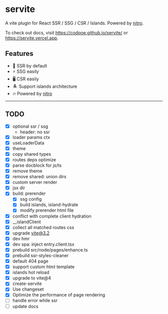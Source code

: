 # servite

A vite plugin for React SSR / SSG / CSR / Islands. Powered by [nitro](https://github.com/unjs/nitro).

To check out docs, visit https://codpoe.github.io/servite/ or https://servite.vercel.app.

## Features

- 🌟 SSR by default
- ⚡️ SSG easily
- 🖥 CSR easily
- 🏝 Support islands architecture
- 🔥 Powered by [nitro](https://github.com/unjs/nitro)


---
## TODO
- [x] optional ssr / ssg
  - header: no ssr
- [x] loader params ctx
- [x] useLoaderData
- [x] theme
- [x] copy shared types
- [x] routes deps optimize
- [x] parse docblock for js/ts
- [x] remove theme
- [x] remove shared: union dirs
- [x] custom server render
- [x] jsx dir
- [x] build: prerender
  - [x] ssg config
  - [x] build islands, island-hydrate
  - [x] modify prerender html file
- [x] conflict with complete client hydration
- [x] __islandClient
- [x] collect all matched routes css
- [x] upgrade vite@3.2
- [x] dev hmr
- [x] dev spa: inject entry.client.tsx
- [x] prebuild src/node/pages/enhance.ts
- [x] prebuild ssr-styles-cleaner
- [x] default 404 page
- [x] support custom html template
- [x] islands hot reload
- [x] upgrade to vite@4
- [x] create-servite
- [x] Use changeset
- [x] Optimize the performance of page rendering
- [ ] handle error while ssr
- [ ] update docs
